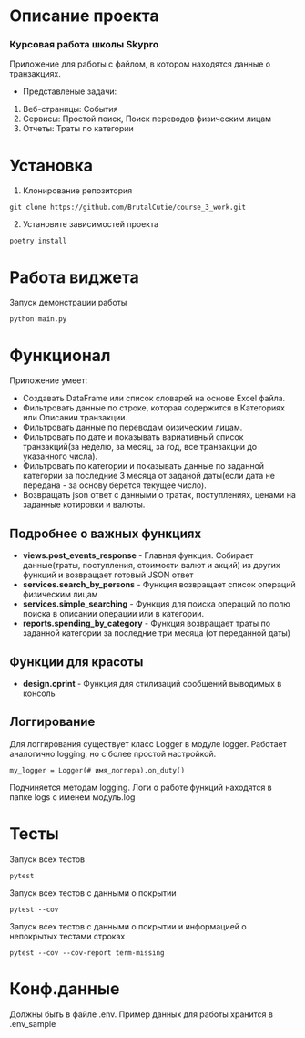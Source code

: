 # Описание проекта
### Курсовая работа школы Skypro
Приложение для работы с файлом, в котором находятся данные о транзакциях.
- Представленые задачи:
1. Веб-страницы: События
2. Сервисы: Простой поиск, Поиск переводов физическим лицам
3. Отчеты: Траты по категории

# Установка
1. Клонирование репозитория

```
git clone https://github.com/BrutalCutie/course_3_work.git
```

2. Установите зависимостей проекта

```
poetry install
```

# Работа виджета
Запуск демонстрации работы
```
python main.py
```

# Функционал
Приложение умеет:
- Создавать DataFrame или список словарей на основе Excel файла.
- Фильтровать данные по строке, которая содержится в Категориях или Описании транзакции.
- Фильтровать данные по переводам физическим лицам.
- Фильтровать по дате и показывать вариативный список транзакций(за неделю, за месяц, за год, все транзакции до указанного числа).
- Фильтровать по категории и показывать данные по заданной категории за последние 3 месяца от заданой даты(если дата не передана - за основу берется текущее число).
- Возвращать json ответ с данными о тратах, поступлениях, ценами на заданные котировки и валюты.

## Подробнее о важных функциях
- **views.post_events_response** - Главная функция. Собирает данные(траты, поступления, стоимости валют и акций) из других функций и возвращает готовый JSON ответ
- **services.search_by_persons** - Функция возвращает список операций физическим лицам
- **services.simple_searching** - Функция для поиска операций по полю поиска в описании операции или в категории.
- **reports.spending_by_category** - Функция возвращает траты по заданной категории за последние три месяца (от переданной даты)

## Функции для красоты
- **design.cprint** - Функция для стилизаций сообщений выводимых в консоль

## Логгирование
Для логгирования существует класс Logger в модуле logger. Работает аналогично logging, но с более простой настройкой.
```
my_logger = Logger(# имя_логгера).on_duty()
```
Подчиняется методам logging. Логи о работе функций находятся в папке logs с именем модуль.log

# Тесты

Запуск всех тестов
```
pytest
```

Запуск всех тестов с данными о покрытии
```
pytest --cov

```
Запуск всех тестов с данными о покрытии и информацией о непокрытых тестами строках
```
pytest --сov --cov-report term-missing
```

# Конф.данные
Должны быть в файле .env. Пример данных для работы хранится в .env_sample
